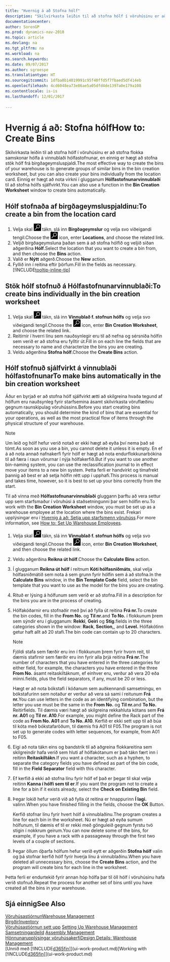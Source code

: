 ```yaml
---
title: "Hvernig á að Stofna hólf"
description: "Skilvirkasta leiðin til að stofna hólf í vöruhúsinu er að stofna flokka samskonar hólfa á vinnublaði hólfastofnunar, en einnig er hægt að stofna stök hólf."
documentationcenter: 
author: SorenGP
ms.prod: dynamics-nav-2018
ms.topic: article
ms.devlang: na
ms.tgt_pltfrm: na
ms.workload: na
ms.search.keywords: 
ms.date: 09/07/2017
ms.author: sgroespe
ms.translationtype: HT
ms.sourcegitcommit: 1dfba8b14019991c95f40ffd5f7fbaed5df414eb
ms.openlocfilehash: 4cd6048ea73e86ae5a05dfd4de1397a0e179a108
ms.contentlocale: is-is
ms.lasthandoff: 12/01/2017

---
```

# <a name="how-to-create-bins"></a><span data-ttu-id="6c5e7-103">Hvernig á að: Stofna hólf</span><span class="sxs-lookup"><span data-stu-id="6c5e7-103">How to: Create Bins</span></span>
<span data-ttu-id="6c5e7-104">Skilvirkasta leiðin til að stofna hólf í vöruhúsinu er að stofna flokka samskonar hólfa á vinnublaði hólfastofnunar, en einnig er hægt að stofna stök hólf frá birgðageymsluspjaldi.</span><span class="sxs-lookup"><span data-stu-id="6c5e7-104">The most effective way to create the bins of your warehouse is to generate groups of similar bins in the bin creation worksheet, but you can also create your bins individually from the location card.</span></span> <span data-ttu-id="6c5e7-105">Einnig er hægt að nota virkni í glugganum **Hólfastofnunarvinnublaði** til að stofna hólfs sjálfvirkt.</span><span class="sxs-lookup"><span data-stu-id="6c5e7-105">You can also use a function in the **Bin Creation Worksheet** window to create bins automatically.</span></span>  

## <a name="to-create-a-bin-from-the-location-card"></a><span data-ttu-id="6c5e7-106">Hólf stofnaða af birgðageymsluspjaldinu:</span><span class="sxs-lookup"><span data-stu-id="6c5e7-106">To create a bin from the location card</span></span>  
1.  <span data-ttu-id="6c5e7-107">Velja skal ![Leit að síðu eða skýrslu](media/ui-search/search_small.png "Leit að síðu eða skýrslu táknið") tákn, slá inn  **Birgðageymslur** og velja svo viðeigandi tengil.</span><span class="sxs-lookup"><span data-stu-id="6c5e7-107">Choose the ![Search for Page or Report](media/ui-search/search_small.png "Search for Page or Report icon") icon, enter **Locations**, and choose the related link.</span></span>  
2.  <span data-ttu-id="6c5e7-108">Veljið birgðageymsluna þaðan sem á að stofna hólfið og veljið síðan aðgerðina **Hólf**.</span><span class="sxs-lookup"><span data-stu-id="6c5e7-108">Select the location that you want to create a bin from, and then choose the **Bins** action.</span></span>  
3. <span data-ttu-id="6c5e7-109">Valið er **Nýtt** aðgerð.</span><span class="sxs-lookup"><span data-stu-id="6c5e7-109">Choose the **New** action.</span></span>
4. <span data-ttu-id="6c5e7-110">Fyllið inn í reitina eftir þörfum.</span><span class="sxs-lookup"><span data-stu-id="6c5e7-110">Fill in the fields as necessary.</span></span> [!INCLUDE[tooltip-inline-tip](includes/tooltip-inline-tip_md.md)]  

## <a name="to-create-bins-individually-in-the-bin-creation-worksheet"></a><span data-ttu-id="6c5e7-111">Stök hólf stofnuð á Hólfastofnunarvinnublaði:</span><span class="sxs-lookup"><span data-stu-id="6c5e7-111">To create bins individually in the bin creation worksheet</span></span>  
1.  <span data-ttu-id="6c5e7-112">Velja skal ![Leit að síðu eða skýrslu](media/ui-search/search_small.png "Leit að síðu eða skýrslu táknið") tákn, slá inn **Vinnublað f. stofnun hólfs** og velja svo viðeigandi tengil.</span><span class="sxs-lookup"><span data-stu-id="6c5e7-112">Choose the ![Search for Page or Report](media/ui-search/search_small.png "Search for Page or Report icon") icon, enter **Bin Creation Worksheet**, and choose the related link.</span></span>  
2.  <span data-ttu-id="6c5e7-113">Reitirnir í hverri línu sem nauðsynlegir eru til að nefna og sérsníða hólfin sem verið er að stofna eru fylltir út.</span><span class="sxs-lookup"><span data-stu-id="6c5e7-113">Fill in on each line the fields that are necessary to name and characterize the bins you are creating.</span></span>  
3.  <span data-ttu-id="6c5e7-114">Veldu aðgerðina **Stofna hólf**.</span><span class="sxs-lookup"><span data-stu-id="6c5e7-114">Choose the **Create Bins** action.</span></span>  

## <a name="to-make-bins-automatically-in-the-bin-creation-worksheet"></a><span data-ttu-id="6c5e7-115">Hólf stofnuð sjálfvirkt á vinnublaði hólfastofnunar</span><span class="sxs-lookup"><span data-stu-id="6c5e7-115">To make bins automatically in the bin creation worksheet</span></span>  
<span data-ttu-id="6c5e7-116">Áður en byrjað er að stofna hólf sjálfvirkt ætti að skilgreina hvaða tegund af hólfum eru nauðsynleg fyrir starfsemina ásamt skilvirkasta vöruflæðinu gegnum raunskipulag vöruhússins.</span><span class="sxs-lookup"><span data-stu-id="6c5e7-116">Before you start creating bins automatically, you should determine the kind of bins that are essential for your operations, as well as the most practical flow of items through the physical structure of your warehouse.</span></span>  

> [!NOTE]  
>  <span data-ttu-id="6c5e7-117">Um leið og hólf hefur verið notað er ekki hægt að eyða því nema það sé tómt.</span><span class="sxs-lookup"><span data-stu-id="6c5e7-117">As soon as you use a bin, you cannot delete it unless it is empty.</span></span> <span data-ttu-id="6c5e7-118">En ef á að nota annað nafnakerfi fyrir hólf er hægt að nota endurflokkunarbókina til að færa í raun vörurnar í nýja hólfakerfið.</span><span class="sxs-lookup"><span data-stu-id="6c5e7-118">But if you want to use another bin-naming system, you can use the reclassification journal to in effect move your items to a new bin system.</span></span> <span data-ttu-id="6c5e7-119">Þetta ferli er handvirkt og tímafrekt þannig að best er að setja hólfin rétt upp í upphafi.</span><span class="sxs-lookup"><span data-stu-id="6c5e7-119">This process is manual and takes time, however, so it is best to set up your bins correctly from the start.</span></span>  

<span data-ttu-id="6c5e7-120">Til að vinna með **Hólfastofnunarvinnublaði** gluggann þarftu að vera settur upp sem starfsmaður í vöruhúsi á staðsetningunni þar sem hólfin eru.</span><span class="sxs-lookup"><span data-stu-id="6c5e7-120">To work with the **Bin Creation Worksheet** window, you must be set up as a warehouse employee at the location where the bins exist.</span></span> <span data-ttu-id="6c5e7-121">Frekari upplýsingar eru í [Hvernig á að: Setja upp starfsmenn vöruhúss](warehouse-how-to-set-up-warehouse-employees.md).</span><span class="sxs-lookup"><span data-stu-id="6c5e7-121">For more information, see [How to: Set Up Warehouse Employees](warehouse-how-to-set-up-warehouse-employees.md).</span></span>    

1.  <span data-ttu-id="6c5e7-122">Velja skal ![Leit að síðu eða skýrslu](media/ui-search/search_small.png "Leit að síðu eða skýrslu táknið") tákn, slá inn **Vinnublað f. stofnun hólfs** og velja svo viðeigandi tengil.</span><span class="sxs-lookup"><span data-stu-id="6c5e7-122">Choose the ![Search for Page or Report](media/ui-search/search_small.png "Search for Page or Report icon") icon, enter **Bin Creation Worksheet**, and then choose the related link.</span></span>  
2.  <span data-ttu-id="6c5e7-123">Veldu aðgerðina **Reikna út hólf**.</span><span class="sxs-lookup"><span data-stu-id="6c5e7-123">Choose the **Calculate Bins** action.</span></span>
3. <span data-ttu-id="6c5e7-124">Í glugganum **Reikna út hólf** í reitnum **Kóti hólfasniðmáts**, skal velja hólfasniðmátið sem nota á sem grunn fyrir hólfin sem á að stofna.</span><span class="sxs-lookup"><span data-stu-id="6c5e7-124">In the **Calculate Bins** window, in the **Bin Template Code** field, select the bin template that you want to use as the model for the bins you are creating.</span></span>
4.  <span data-ttu-id="6c5e7-125">Rituð er lýsing á hólfunum sem verið er að stofna.</span><span class="sxs-lookup"><span data-stu-id="6c5e7-125">Fill in a description for the bins you are in the process of creating.</span></span>  
5.  <span data-ttu-id="6c5e7-126">Hólfakóðarnir eru stofnaðir með því að fylla út reitina **Frá nr.**</span><span class="sxs-lookup"><span data-stu-id="6c5e7-126">To create the bin codes, fill in the **From No.**</span></span> <span data-ttu-id="6c5e7-127">og **Til nr.**</span><span class="sxs-lookup"><span data-stu-id="6c5e7-127">and **To No.**</span></span> <span data-ttu-id="6c5e7-128">í flokkunum þrem sem sýndir eru í glugganum: **Rekki**, **Geiri** og **Stig**.</span><span class="sxs-lookup"><span data-stu-id="6c5e7-128">fields in the three categories shown in the window: **Rack**, **Section,**, and **Level.**</span></span> <span data-ttu-id="6c5e7-129">Hólfakótinn getur haft allt að 20 stafi.</span><span class="sxs-lookup"><span data-stu-id="6c5e7-129">The bin code can contain up to 20 characters.</span></span>  

    > [!NOTE]  
    >  <span data-ttu-id="6c5e7-130">Fjöldi stafa sem færðir eru inn í flokkunum þrem fyrir hvorn reit, til dæmis stafirnir sem færðir eru inn fyrir alla þrjá reitina **Frá nr.**</span><span class="sxs-lookup"><span data-stu-id="6c5e7-130">The number of characters that you have entered in the three categories for either field, for example, the characters you have entered in the three **From No.**</span></span> <span data-ttu-id="6c5e7-131">ásamt reitaskiltáknum, ef einhver eru, verður að vera 20 eða minni.</span><span class="sxs-lookup"><span data-stu-id="6c5e7-131">fields, plus the field separators, if any, must be 20 or less.</span></span>  

     <span data-ttu-id="6c5e7-132">Hægt er að nota bókstafi í kóðanum sem auðkennandi samsetningu, en bókstafurinn sem notaður er verður að vera sá sami í reitunum **Frá nr.**</span><span class="sxs-lookup"><span data-stu-id="6c5e7-132">You can use letters in the code as an identifying combination, but the letter you use must be the same in the **From No.**</span></span> <span data-ttu-id="6c5e7-133">og **Til nr.**</span><span class="sxs-lookup"><span data-stu-id="6c5e7-133">and **To No.**</span></span> <span data-ttu-id="6c5e7-134">Reitir</span><span class="sxs-lookup"><span data-stu-id="6c5e7-134">fields.</span></span> <span data-ttu-id="6c5e7-135">Til dæmis væri hægt að skilgreina rekkahluta kótans sem **Frá nr. A01** og **Til nr. A10**.</span><span class="sxs-lookup"><span data-stu-id="6c5e7-135">For example, you might define the Rack part of the code as **From No. A01** and **To No. A10**.</span></span> <span data-ttu-id="6c5e7-136">Kerfið er ekki sett upp til að búa til kóta með bókstafaröðum, til dæmis frá A01 til F05.</span><span class="sxs-lookup"><span data-stu-id="6c5e7-136">The program is not set up to generate codes with letter sequences, for example, from A01 to F05.</span></span>  

6.  <span data-ttu-id="6c5e7-137">Eigi að nota tákn eins og bandstrik til að aðgreina flokkareitina sem skilgreindir hafa verið sem hluti af hólfakótanum er það tákn fært inn í reitinn **Reitaskiltákn**.</span><span class="sxs-lookup"><span data-stu-id="6c5e7-137">If you want a character, such as a hyphen, to separate the category fields you have defined as part of the bin code, fill in the **Field Separator** field with this character.</span></span>  
7.  <span data-ttu-id="6c5e7-138">Ef kerfið á ekki að stofna línu fyrir hólf ef það er þegar til skal velja reitinn **Kanna í hólfi sem til er**.</span><span class="sxs-lookup"><span data-stu-id="6c5e7-138">If you want the program not to create a line for a bin if it exists already, select the **Check on Existing Bin** field.</span></span>  
8. <span data-ttu-id="6c5e7-139">Þegar lokið hefur verið við að fylla út reitina er hnappurinn **Í lagi.** valinn.</span><span class="sxs-lookup"><span data-stu-id="6c5e7-139">When you have finished filling in the fields, choose the **OK** Button.</span></span>

    <span data-ttu-id="6c5e7-140">Kerfið stofnar línu fyrir hvert hólf á vinnublaðinu.</span><span class="sxs-lookup"><span data-stu-id="6c5e7-140">The program creates a line for each bin in the worksheet.</span></span> <span data-ttu-id="6c5e7-141">Nú er hægt að eyða sumum hólfunum, til dæmis ef til er rekki með gönguleið gegnum fyrstu tvö stigin í nokkrum geirum.</span><span class="sxs-lookup"><span data-stu-id="6c5e7-141">You can now delete some of the bins, for example, if you have a rack with a passageway through the first two levels of a couple of sections.</span></span>  

9. <span data-ttu-id="6c5e7-142">Þegar öllum óþarfa hólfum hefur verið eytt er aðgerðin **Stofna hólf** valin og þá stofnar kerfið hólf fyrir hverja línu á vinnublaðinu.</span><span class="sxs-lookup"><span data-stu-id="6c5e7-142">When you have deleted all unnecessary bins, choose the **Create Bins** action, and the program will create bins for each line in the worksheet.</span></span>  

<span data-ttu-id="6c5e7-143">Þetta ferli er endurtekið fyrir annan hóp hólfa þar til öll hólf í vöruhúsinu hafa verið stofnuð.</span><span class="sxs-lookup"><span data-stu-id="6c5e7-143">Repeat the process for another set of bins until you have created all the bins in your warehouse.</span></span>  

## <a name="see-also"></a><span data-ttu-id="6c5e7-144">Sjá einnig</span><span class="sxs-lookup"><span data-stu-id="6c5e7-144">See Also</span></span>  
[<span data-ttu-id="6c5e7-145">Vöruhúsastjórnun</span><span class="sxs-lookup"><span data-stu-id="6c5e7-145">Warehouse Management</span></span>](warehouse-manage-warehouse.md)  
[<span data-ttu-id="6c5e7-146">Birgðir</span><span class="sxs-lookup"><span data-stu-id="6c5e7-146">Inventory</span></span>](inventory-manage-inventory.md)  
<span data-ttu-id="6c5e7-147">[Vöruhúsastjórnun sett upp](warehouse-setup-warehouse.md)   </span><span class="sxs-lookup"><span data-stu-id="6c5e7-147">[Setting Up Warehouse Management](warehouse-setup-warehouse.md)   </span></span>  
<span data-ttu-id="6c5e7-148">[Samsetningardeild](assembly-assemble-items.md)  </span><span class="sxs-lookup"><span data-stu-id="6c5e7-148">[Assembly Management](assembly-assemble-items.md)  </span></span>  
[<span data-ttu-id="6c5e7-149">Hönnunarupplýsingar vöruhúsakerfi</span><span class="sxs-lookup"><span data-stu-id="6c5e7-149">Design Details: Warehouse Management</span></span>](design-details-warehouse-management.md)  
<span data-ttu-id="6c5e7-150">[Unnið með [!INCLUDE[d365fin](includes/d365fin_md.md)]](ui-work-product.md)</span><span class="sxs-lookup"><span data-stu-id="6c5e7-150">[Working with [!INCLUDE[d365fin](includes/d365fin_md.md)]](ui-work-product.md)</span></span>

